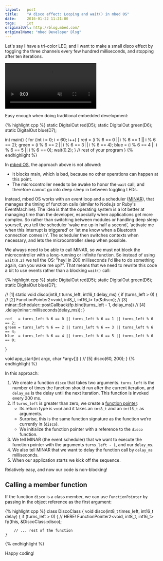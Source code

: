 ```yaml
---
layout:   post
title:    "A disco effect: Looping and wait() in mbed OS"
date:     2016-01-22 11:21:00
tags:     iot
originalUrl: http://blog.mbed.com/
originalName: "mbed Developer Blog"
---
```


Let's say I have a tri-color LED, and I want to make a small disco effect by toggling the three channels every few hundred milliseconds, and stopping after ten iterations.

<video autoplay="true" muted="true" loop="true">
  <source src="{{ site.baseurl }}/assets/disco.mp4" type="video/mp4"></source>
</video>

<!--more-->

Easy enough when doing traditional embedded development:

{% highlight cpp %}
static DigitalOut red(D5);
static DigitalOut green(D6);
static DigitalOut blue(D7);

int main() {
    for (int i = 0; i < 60; i++) {
        red   = (i % 6 == 0 || i % 6 == 1 || i % 6 == 2);
        green = (i % 6 == 2 || i % 6 == 3 || i % 6 == 4);
        blue  = (i % 6 == 4 || i % 6 == 5 || i % 6 == 0);
        wait(0.2);
    }
    // rest of your program
}
{% endhighlight %}

In [mbed OS](https://www.mbed.com/en/development/software/mbed-os/), the approach above is not allowed:

* It blocks main, which is bad, because no other operations can happen at this point.
* The microcontroller needs to be awake to honor the `wait` call, and therefore cannot go into deep sleep in between toggling LEDs.

Instead, mbed OS works with an event loop and a scheduler ([MINAR](https://docs.mbed.com/docs/getting-started-mbed-os/en/latest/Full_Guide/MINAR/)), that manages the timing of function calls (similar to Node.js or Ruby's EventMachine). The idea is that the operating system is a lot better at managing time than the developer, especially when applications get more complex. So rather than switching between modules or handling deep sleep yourself, you tell the scheduler ‘wake me up in half a second’, ‘activate me when this interrupt is triggered’ or ‘let me know when a Bluetooth connection comes in’. The scheduler then switches contexts when necessary, and lets the microcontroller sleep when possible.

We always need to be able to call MINAR, so we must not block the microcontroller with a long-running or infinite function. So instead of using `wait(0.2)` we tell the OS: "hey! in 200 milliseconds I'd like to do something again, can you wake me up?". That means that we need to rewrite this code a bit to use events rather than a blocking `wait()` call:

{% highlight cpp %}
static DigitalOut red(D5);
static DigitalOut green(D6);
static DigitalOut blue(D7);

// [1]
static void disco(int8_t turns_left, int16_t delay_ms) {
    if (turns_left > 0) {
        // [2]
        FunctionPointer2<void, int8_t, int16_t> fp(&disco);
        // [3]
        minar::Scheduler::postCallback(fp.bind(turns_left - 1, delay_ms))
            // [4]
            .delay(minar::milliseconds(delay_ms));
    }

    red   = turns_left % 6 == 0 || turns_left % 6 == 1 || turns_left % 6 == 2;
    green = turns_left % 6 == 2 || turns_left % 6 == 3 || turns_left % 6 == 4;
    blue  = turns_left % 6 == 4 || turns_left % 6 == 5 || turns_left % 6 == 0;
}

void app_start(int argc, char *argv[]) {
    // [5]
    disco(60, 200);
}
{% endhighlight %}

In this approach:

1. We create a function `disco` that takes two arguments. `turns_left` is the number of times the function should run after the current iteration, and `delay_ms` is the delay until the next iteration. This function is invoked every 200 ms.
2. If `turns_left` is greater than zero, we create a [function pointer](https://docs.mbed.com/docs/getting-started-mbed-os/en/latest/Full_Guide/MINAR/#function-pointers-and-binding-in-minar):
    * Its return type is `void` and it takes an `int8_t` and an `int16_t` as arguments.
    * Surprise, this is the same function signature as the function we’re currently in (`disco`).
    * We initialize the function pointer with a reference to the `disco` function.
3. We tell MINAR (the event scheduler) that we want to execute the function pointer with the arguments `turns_left - 1`, and our `delay_ms`.
4. We also tell MINAR that we want to delay the function call by `delay_ms` milliseconds.
5. When our application starts we kick off the sequence.

Relatively easy, and now our code is non-blocking!

## Calling a member function

If the function `disco` is a class member, we can use `FunctionPointer` by passing in the object reference as the first argument:

{% highlight cpp %}
class DiscoClass {
    void disco(int8_t times_left, int16_t delay) {
        if (turns_left > 0) {
            // HERE!
            FunctionPointer2<void, int8_t, int16_t> fp(this, &DiscoClass::disco);

        // ... rest of the function
    }
{% endhighlight %}

Happy coding!
